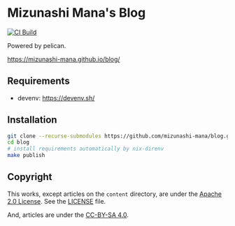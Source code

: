 # Mizunashi Mana's Blog

[![CI Build](https://github.com/mizunashi-mana/blog/actions/workflows/build.yml/badge.svg)](https://github.com/mizunashi-mana/blog/actions/workflows/build.yml)

Powered by pelican.

https://mizunashi-mana.github.io/blog/

## Requirements

* devenv: https://devenv.sh/

## Installation

```bash
git clone --recurse-submodules https://github.com/mizunashi-mana/blog.git
cd blog
# install requirements automatically by nix-direnv
make publish
```

## Copyright

This works, except articles on the `content` directory, are under the [Apache 2.0 License](https://www.apache.org/licenses/LICENSE-2.0).
See the [LICENSE](LICENSE) file.

And, articles are under the [CC-BY-SA 4.0](https://creativecommons.org/licenses/by-sa/4.0/).

